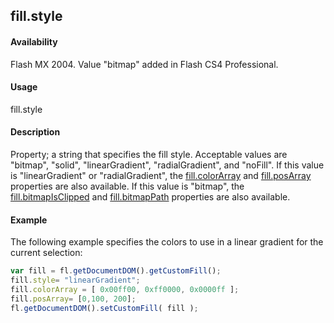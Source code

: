 ## fill.style

#### Availability

Flash MX 2004. Value "bitmap" added in Flash CS4 Professional.

#### Usage

fill.style

#### Description

Property; a string that specifies the fill style. Acceptable values are "bitmap", "solid", "linearGradient", "radialGradient", and "noFill".
If this value is "linearGradient" or "radialGradient", the [fill.colorArray](../Fill_object/fill3.md) and [fill.posArray](../Fill_object/fill8.md) properties are also available. If this value is "bitmap", the [fill.bitmapIsClipped](../Fill_object/fill.md) and [fill.bitmapPath](../Fill_object/fill1.md) properties are also available.

#### Example

The following example specifies the colors to use in a linear gradient for the current selection:

```javascript
var fill = fl.getDocumentDOM().getCustomFill();
fill.style= "linearGradient";
fill.colorArray = [ 0x00ff00, 0xff0000, 0x0000ff ];
fill.posArray= [0,100, 200];
fl.getDocumentDOM().setCustomFill( fill );
```